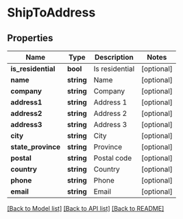 # ShipToAddress

## Properties
Name | Type | Description | Notes
------------ | ------------- | ------------- | -------------
**is_residential** | **bool** | Is residential | [optional] 
**name** | **string** | Name | [optional] 
**company** | **string** | Company | [optional] 
**address1** | **string** | Address 1 | [optional] 
**address2** | **string** | Address 2 | [optional] 
**address3** | **string** | Address 3 | [optional] 
**city** | **string** | City | [optional] 
**state_province** | **string** | Province | [optional] 
**postal** | **string** | Postal code | [optional] 
**country** | **string** | Country | [optional] 
**phone** | **string** | Phone | [optional] 
**email** | **string** | Email | [optional] 

[[Back to Model list]](../../README.md#documentation-for-models) [[Back to API list]](../../README.md#documentation-for-api-endpoints) [[Back to README]](../../README.md)

